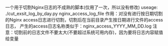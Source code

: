 一个用于切割Nginx日志的不成熟的脚本(仅用了一次，所以没有修改)
useage:
./cut_exsit_log_by_day.py nginx_access_log_file
作用：对没有进行按日期切割的Nginx access日志进行切割，切割后在当前目录产生按日期进行文件的access日志，
产生的access日志名称类似于：nginx_access_YYYY_MM_DD.log
注意：切割前的日志文件不要太大(不要超过系统可用内存)，因为要将日志内容赋值给变量
